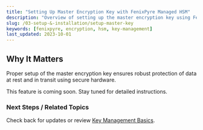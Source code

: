 ```yaml
---
title: "Setting Up Master Encryption Key with FenixPyre Managed HSM"
description: "Overview of setting up the master encryption key using FenixPyre's managed Hardware Security Module (HSM)."
slug: /03-setup-&-installation/setup-master-key
keywords: [fenixpyre, encryption, hsm, key-management]
last_updated: 2023-10-01
---
```


## Why It Matters
Proper setup of the master encryption key ensures robust protection of data at rest and in transit using secure hardware.

This feature is coming soon. Stay tuned for detailed instructions.

### Next Steps / Related Topics
Check back for updates or review [Key Management Basics](/02-core-concepts/key-mgmt).